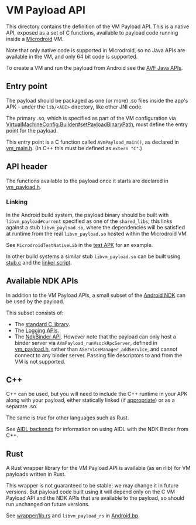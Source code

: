 # VM Payload API

This directory contains the definition of the VM Payload API. This is a native
API, exposed as a set of C functions, available to payload code running inside a
[Microdroid](https://android.googlesource.com/platform/packages/modules/Virtualization/+/refs/heads/main/build/microdroid/README.md)
VM.

Note that only native code is supported in Microdroid, so no Java APIs are
available in the VM, and only 64 bit code is supported.

To create a VM and run the payload from Android see the [AVF Java
APIs](../java/framework/README.md).

## Entry point

The payload should be packaged as one (or more) .so files inside the app's APK -
under the `lib/<ABI>` directory, like other JNI code.

The primary .so, which is specified as part of the VM configuration via
[VirtualMachineConfig.Builder#setPayloadBinaryPath](https://android.googlesource.com/platform/packages/modules/Virtualization/+/refs/heads/main/java/framework/src/android/system/virtualmachine/VirtualMachineConfig.java),
must define the entry point for the payload.

This entry point is a C function called `AVmPayload_main()`, as declared in
[vm_main.h](include/vm_main.h). (In C++ this must be defined as `extern "C"`.)

## API header

The functions available to the payload once it starts are declared in
[vm_payload.h](include/vm_payload.h).

### Linking

In the Android build system, the payload binary should be built with
`libvm_payload#current` specified as one of the `shared_libs`; this links
against a stub `libvm_payload.so`, where the dependencies will be satisfied at
runtime from the real `libvm_payload.so` hosted within the Microdroid VM.

See `MicrodroidTestNativeLib` in the [test
APK](https://android.googlesource.com/platform/packages/modules/Virtualization/+/refs/heads/main/tests/testapk/Android.bp)
for an example.

In other build systems a similar stub `libvm_payload.so` can be built using
[stub.c](stub/stub.c) and the [linker script](libvm_payload.map.txt).

## Available NDK APIs

In addition to the VM Payload APIs, a small subset of the [Android
NDK](https://developer.android.com/ndk) can be used by the payload.

This subset consists of:
- The [standard C library](https://developer.android.com/ndk/guides/stable_apis#c_library).
- The [Logging APIs](https://developer.android.com/ndk/guides/stable_apis#logging).
- The [NdkBinder
  API](https://developer.android.com/ndk/reference/group/ndk-binder). However
  note that the payload can only host a binder server via
  `AVmPayload_runVsockRpcServer`, defined in
  [vm_payload.h](include/vm_payload.h), rather than
  `AServiceManager_addService`, and cannot connect to any binder server. Passing
  file descriptors to and from the VM is not supported.

## C++

C++ can be used, but you will need to include the C++ runtime in your APK along
with your payload, either statically linked (if
[appropriate](https://developer.android.com/ndk/guides/cpp-support#sr)) or as a
separate .so.

The same is true for other languages such as Rust.

See [AIDL
backends](https://source.android.com/docs/core/architecture/aidl/aidl-backends)
for information on using AIDL with the NDK Binder from C++.

## Rust

A Rust wrapper library for the VM Payload API is available (as an rlib) for VM
payloads written in Rust.

This wrapper is not guaranteed to be stable; we may change it in future
versions. But payload code built using it will depend only on the C VM Payload
API and the NDK APIs that are available to the payload, so should run unchanged
on future versions.

See [wrapper/lib.rs](wrapper/lib.rs) and `libvm_payload_rs` in
[Android.bp](Android.bp).
